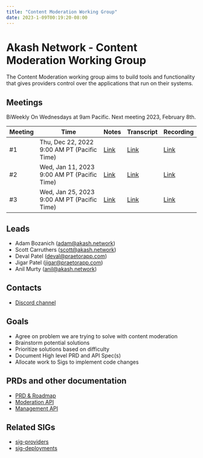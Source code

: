 ```yaml
---
title: "Content Moderation Working Group"
date: 2023-1-09T00:19:20-08:00
---
```


# Akash Network - Content Moderation Working Group

The Content Moderation working group aims to build tools and functionality that
gives providers control over the applications that run on their systems.

## Meetings

BiWeekly On Wednesdays at 9am Pacific. Next meeting 2023, February 8th.



| Meeting | Time | Notes | Transcript | Recording
| --- | --- | --- | --- | --- |
| #1 | Thu, Dec 22, 2022 9:00 AM PT (Pacific Time) | [Link](https://github.com/akash-network/community/blob/main/wg-content-moderation/meeting%20minutes/2022-12-22.md) | [Link](https://github.com/akash-network/community/blob/main/wg-content-moderation/meeting%20minutes/2022-12-22.md#transcript) | [Link](https://n4hjswpefkrrhpkwyxubn4md4lebsbg4vrvopcsk4az3nob5qvcq.arweave.net/bw6ZWeQqoxO9VsXoFvGD4sgZBNysaueKSuAztrg9hUU)
| #2 | Wed, Jan 11, 2023 9:00 AM PT (Pacific Time) | [Link](https://github.com/akash-network/community/blob/main/wg-content-moderation/meeting%20minutes/2023-01-11.md) | [Link](https://github.com/akash-network/community/blob/main/wg-content-moderation/meeting%20minutes/2023-01-11.md#transcript) | [Link](https://gxn2z2kzgrx3ltzges6fptpyo424xy3lvcwv6tdtpqf7gujbhuxq.arweave.net/Ndus6Vk0b7XPJiS8V834dzXL42uorV9Mc3wL81EhPS8)
| #3 | Wed, Jan 25, 2023 9:00 AM PT (Pacific Time) | [Link](https://github.com/akash-network/community/blob/main/wg-content-moderation/meeting%20minutes/2023-01-25.md) | [Link](https://github.com/akash-network/community/blob/main/wg-content-moderation/meeting%20minutes/2023-01-25.md#transcript) | [Link](https://e6u26ic6eq4emvc3vizawzylbem25tnhjonzkrddzzwikj3n25ra.arweave.net/J6mvIF4kOEZUW6oyC2cLCRmuzadLm5VEY85shSdt12I)

## Leads

- Adam Bozanich (adam@akash.network)
- Scott Carruthers (scott@akash.network)
- Deval Patel (deval@praetorapp.com)
- Jigar Patel (jigar@praetorapp.com)
- Anil Murty (anil@akash.network)

## Contacts

- [Discord channel](https://discord.com/channels/747885925232672829/1050127979302359190/1052613008720936982)

## Goals

* Agree on problem we are trying to solve with content moderation
* Brainstorm potential solutions
* Prioritize solutions based on difficulty
* Document High level PRD and API Spec(s)
* Allocate work to Sigs to implement code changes

## PRDs and other documentation

- [PRD & Roadmap](prd.md)
- [Moderation API](moderation-api.md)
- [Management API](management-api.md)

## Related SIGs

* [sig-providers](https://github.com/akash-network/community/tree/main/sig-providers)
* [sig-deployments](https://github.com/akash-network/community/tree/main/sig-deployments)
